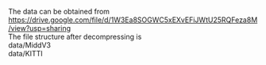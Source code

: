 The data can be obtained from  
https://drive.google.com/file/d/1W3Ea8SOGWC5xEXvEFiJWtU25RQFeza8M/view?usp=sharing  
The file structure after decompressing is  
data/MiddV3  
data/KITTI

